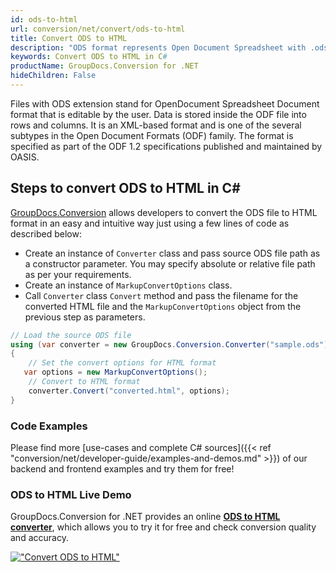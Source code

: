 ```yaml
---
id: ods-to-html
url: conversion/net/convert/ods-to-html
title: Convert ODS to HTML
description: "ODS format represents Open Document Spreadsheet with .ods extension. Learn how to convert ODS to HTML file programmatically in C# language using GroupDocs.Conversion for .NET library."
keywords: Convert ODS to HTML in C#
productName: GroupDocs.Conversion for .NET
hideChildren: False
---
```


Files with ODS extension stand for OpenDocument Spreadsheet Document format that is editable by the user. Data is stored inside the ODF file into rows and columns. It is an XML-based format and is one of the several subtypes in the Open Document Formats (ODF) family. The format is specified as part of the ODF 1.2 specifications published and maintained by OASIS.

## Steps to convert ODS to HTML in C#

[GroupDocs.Conversion](https://products.groupdocs.com/conversion/net) allows developers to convert the ODS file to HTML format in an easy and intuitive way just using a few lines of code as described below:

* Create an instance of `Converter` class and pass source ODS file path as a constructor parameter. You may specify absolute or relative file path as per your requirements. 
* Create an instance of `MarkupConvertOptions` class.
* Call `Converter` class `Convert` method and pass the filename for the converted HTML file and the `MarkupConvertOptions` object from the previous step as parameters.

```csharp
// Load the source ODS file
using (var converter = new GroupDocs.Conversion.Converter("sample.ods"))
{
    // Set the convert options for HTML format
   var options = new MarkupConvertOptions();
    // Convert to HTML format
    converter.Convert("converted.html", options);
}
```

### Code Examples

Please find more [use-cases and complete C# sources]({{< ref "conversion/net/developer-guide/examples-and-demos.md" >}}) of our backend and frontend examples and try them for free!

### ODS to HTML Live Demo

GroupDocs.Conversion for .NET provides an online [**ODS to HTML converter**](https://products.groupdocs.app/conversion/ods-to-html), which allows you to try it for free and check conversion quality and accuracy.

[!["Convert ODS to HTML"](conversion/net/images/convert-to-html/convert-ods-to-html.png)](https://products.groupdocs.app/conversion/ods-to-html)